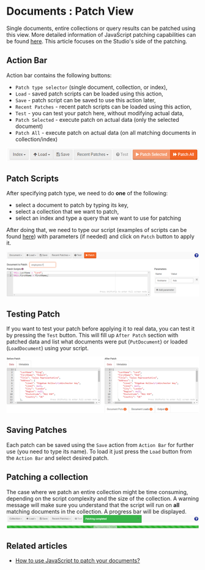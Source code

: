# Documents : Patch View

Single documents, entire collections or query results can be patched using this view. More detailed information of JavaScript patching capabilities can be found [here](../../../client-api/commands/patches/how-to-use-javascript-to-patch-your-documents). 
This article focuses on the Studio's side of the patching.

## Action Bar

Action bar contains the following buttons:

- `Patch type selector` (single document, collection, or index),
- `Load` - saved patch scripts can be loaded using this action,
- `Save` - patch script can be saved to use this action later,
- `Recent Patches` - recent patch scripts can be loaded using this action,
- `Test` - you can test your patch here, without modifying actual data,
- `Patch Selected` - execute patch on actual data (only the selected document)
- `Patch All` - execute patch on actual data (on all matching documents in collection/index)

![Figure 1. Studio. Patch View. Action Bar.](images/patch-view-action-bar.png)  

## Patch Scripts

After specifying patch type, we need to do **one** of the following:

- select a document to patch by typing its key,
- select a collection that we want to patch,
- select an index and type a query that we want to use for patching

After doing that, we need to type our script (examples of scripts can be found [here](../../../client-api/commands/patches/how-to-use-javascript-to-patch-your-documents)) with parameters (if needed) and click on `Patch` button to apply it.

![Figure 2. Studio. Patch View. Script.](images/patch-view-script.png)  

## Testing Patch

If you want to test your patch before applying it to real data, you can test it by pressing the `Test` button. This will fill up `After Patch` section with patched data and list what documents were put (`PutDocument`) or loaded (`LoadDocument`) using your script.

![Figure 3. Studio. Patch View. Test.](images/patch-view-test.png)  

## Saving Patches

Each patch can be saved using the `Save` action from `Action Bar` for further use (you need to type its name). To load it just press the `Load` button from the `Action Bar` and select desired patch.

## Patching a collection

The case where we patch an entire collection might be time consuming, depending on the script complexity and the size of the collection.
A warning message will make sure you understand that the script will run on **all** matching documents in the collection. A progress bar will be displayed.   
![Figure 4. Studio. Patch View. Progress Bar.](images/patch-view-progress.png)  

## Related articles

- [How to use JavaScript to patch your documents?](../../../client-api/commands/patches/how-to-use-javascript-to-patch-your-documents)
